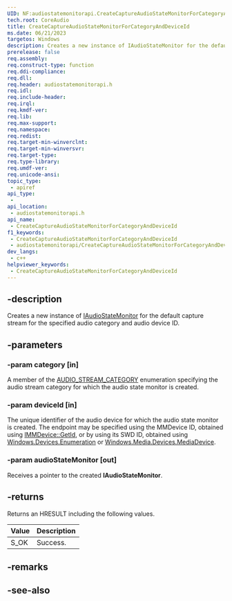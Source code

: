 ```yaml
---
UID: NF:audiostatemonitorapi.CreateCaptureAudioStateMonitorForCategoryAndDeviceId
tech.root: CoreAudio
title: CreateCaptureAudioStateMonitorForCategoryAndDeviceId
ms.date: 06/21/2023
targetos: Windows
description: Creates a new instance of IAudioStateMonitor for the default capture stream for the specified audio category and audio device ID.
prerelease: false
req.assembly: 
req.construct-type: function
req.ddi-compliance: 
req.dll: 
req.header: audiostatemonitorapi.h
req.idl: 
req.include-header: 
req.irql: 
req.kmdf-ver: 
req.lib: 
req.max-support: 
req.namespace: 
req.redist: 
req.target-min-winverclnt: 
req.target-min-winversvr: 
req.target-type: 
req.type-library: 
req.umdf-ver: 
req.unicode-ansi: 
topic_type:
 - apiref
api_type:
 - 
api_location:
 - audiostatemonitorapi.h
api_name:
 - CreateCaptureAudioStateMonitorForCategoryAndDeviceId
f1_keywords:
 - CreateCaptureAudioStateMonitorForCategoryAndDeviceId
 - audiostatemonitorapi/CreateCaptureAudioStateMonitorForCategoryAndDeviceId
dev_langs:
 - c++
helpviewer_keywords:
 - CreateCaptureAudioStateMonitorForCategoryAndDeviceId
---
```


## -description

Creates a new instance of [IAudioStateMonitor](nn-audiostatemonitorapi-iaudiostatemonitor.md) for the default capture stream for the specified audio category and audio device ID.

## -parameters

### -param category [in]

A member of the [AUDIO_STREAM_CATEGORY](/windows/win32/api/audiosessiontypes/ne-audiosessiontypes-audio_stream_category) enumeration specifying the audio stream category for which the audio state monitor is created.

### -param deviceId [in]

The unique identifier of the audio device for which the audio state monitor is created. The endpoint may be specified using the MMDevice ID, obtained using [IMMDevice::GetId](/windows/win32/api/mmdeviceapi/nf-mmdeviceapi-immdevice-getid), or by using its SWD ID, obtained using [Windows.Devices.Enumeration](/uwp/api/windows.devices.enumeration) or [Windows.Media.Devices.MediaDevice](/uwp/api/windows.media.devices.mediadevice).

### -param audioStateMonitor [out]

Receives a pointer to the created **IAudioStateMonitor**.

## -returns

Returns an HRESULT including the following values.

| Value | Description |
|-------|-------------|
| S_OK  | Success.    |

## -remarks

## -see-also

